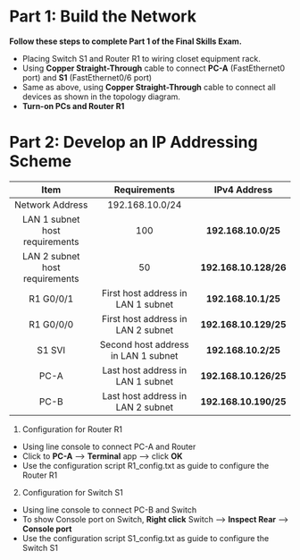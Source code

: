# Part 1: Build the Network
**Follow these steps to complete Part 1 of the Final Skills Exam.** <br>
- Placing Switch S1 and Router R1 to wiring closet equipment rack.
- Using **Copper Straight-Through** cable to connect **PC-A** (FastEthernet0 port) and **S1** (FastEthernet0/6 port)
- Same as above, using **Copper Straight-Through** cable to connect all devices as shown in the topology diagram.
- **Turn-on PCs and Router R1**

# Part 2: Develop an IP Addressing Scheme

|Item|Requirements|IPv4 Address|
|:---:|:---:|:---:|
|Network Address|192.168.10.0/24||
|LAN 1 subnet host requirements|100|**192.168.10.0/25**|
|LAN 2 subnet host requirements|50|**192.168.10.128/26**|
|R1 G0/0/1|First host address in LAN 1 subnet|**192.168.10.1/25**|
|R1 G0/0/0|First host address in LAN 2 subnet|**192.168.10.129/25**|
|S1 SVI|Second host address in LAN 1 subnet|**192.168.10.2/25**|
|PC-A|Last host address in LAN 1 subnet|**192.168.10.126/25**|
|PC-B|Last host address in LAN 2 subnet|**192.168.10.190/25**|

1. Configuration for Router R1
- Using line console to connect PC-A and Router
- Click to **PC-A** --> **Terminal** app --> click **OK**
- Use the configuration script R1_config.txt as guide to configure the Router R1

2. Configuration for Switch S1
- Using line console to connect PC-B and Switch
- To show Console port on Switch, **Right click** Switch --> **Inspect Rear** --> **Console port**
- Use the configuration script S1_config.txt as guide to configure the Switch S1
